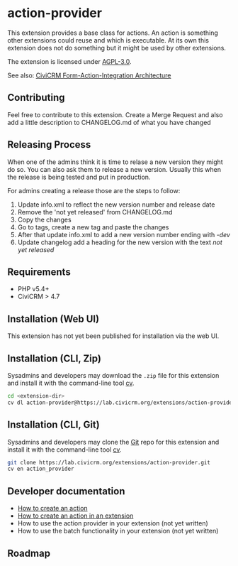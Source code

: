# action-provider

This extension provides a base class for actions. An action is something other extensions could reuse and which is executable.
At its own this extension does not do something but it might be used by other extensions.

The extension is licensed under [AGPL-3.0](LICENSE.txt).

See also: [CiviCRM Form-Action-Integration Architecture](https://docs.google.com/presentation/d/1Zs6UQDXBXe4K3zV5xrt8HK2R5nxttw2sGslZ82hM9us/edit?usp=sharing)

## Contributing

Feel free to contribute to this extension. Create a Merge Request and also add a little description to CHANGELOG.md of what you have changed

## Releasing Process

When one of the admins think it is time to relase a new version they might do so. You can also ask them to release a new version.
Usually this when the release is being tested and put in production.

For admins creating a release those are the steps to follow:

1. Update info.xml to reflect the new version number and release date
2. Remove the 'not yet released' from CHANGELOG.md
3. Copy the changes
4. Go to tags, create a new tag and paste the changes
5. After that update info.xml to add a new version number ending with _-dev_
6. Update changelog add a heading for the new version with the text _not yet released_

## Requirements

* PHP v5.4+
* CiviCRM > 4.7

## Installation (Web UI)

This extension has not yet been published for installation via the web UI.

## Installation (CLI, Zip)

Sysadmins and developers may download the `.zip` file for this extension and
install it with the command-line tool [cv](https://github.com/civicrm/cv).

```bash
cd <extension-dir>
cv dl action-provider@https://lab.civicrm.org/extensions/action-provider/repository/master/archive.zip
```

## Installation (CLI, Git)

Sysadmins and developers may clone the [Git](https://en.wikipedia.org/wiki/Git) repo for this extension and
install it with the command-line tool [cv](https://github.com/civicrm/cv).

```bash
git clone https://lab.civicrm.org/extensions/action-provider.git
cv en action_provider
```

## Developer documentation

* [How to create an action](docs/howto_create_an_action.md)
* [How to create an action in an extension](docs/howto_create_an_action_in_an_extension.md)
* How to use the action provider in your extension (not yet written)
* How to use the batch functionality in your extension (not yet written)


## Roadmap

